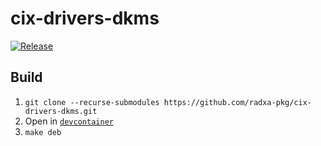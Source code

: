 # cix-drivers-dkms

[![Release](https://github.com/radxa-pkg/cix-drivers-dkms/actions/workflows/release.yaml/badge.svg)](https://github.com/radxa-pkg/cix-drivers-dkms/actions/workflows/release.yaml)

## Build

1. `git clone --recurse-submodules https://github.com/radxa-pkg/cix-drivers-dkms.git`
2. Open in [`devcontainer`](https://code.visualstudio.com/docs/devcontainers/containers)
3. `make deb`
